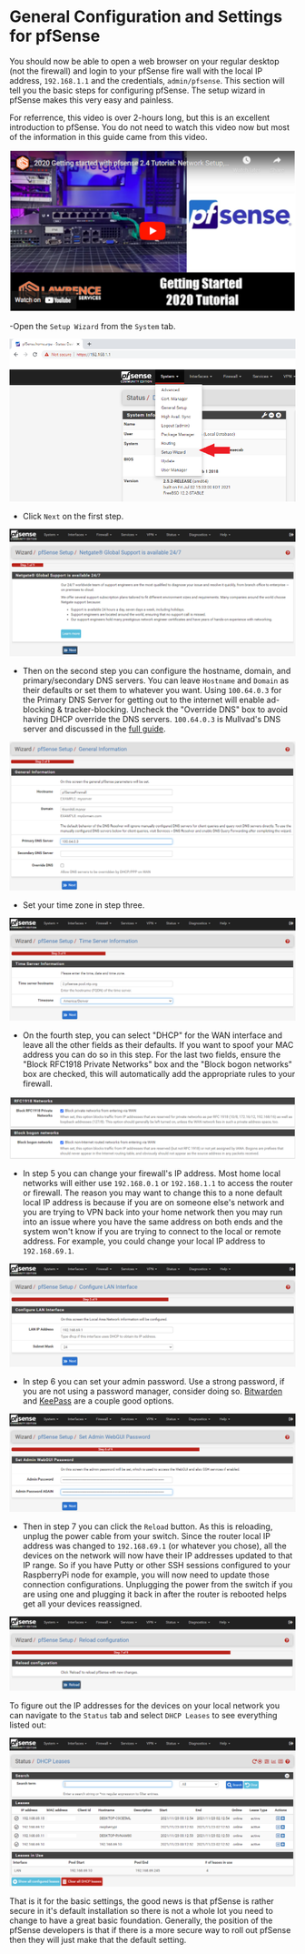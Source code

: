 # General Configuration and Settings for pfSense
You should now be able to open a web browser on your regular desktop (not the firewall) and login to your pfSense fire wall with the local IP address, `192.168.1.1` and the credentials, `admin/pfsense`. This section will tell you the basic steps for configuring pfSense. The setup wizard in pfSense makes this very easy and painless.  

For referrence, this video is over 2-hours long, but this is an excellent introduction to pfSense. You do not need to watch this video now but most of the information in this guide came from this video. 

[![Tom Lawrence Video](assets/TLvid_1.png)](https://youtu.be/fsdm5uc_LsU "Tom Lawrence pfSense Tutorial")

-Open the `Setup Wizard` from the `System` tab.

![](assets/pfSenseConfig0.png)

- Click `Next` on the first step.

![](assets/pfSenseConfig1.png)

- Then on the second step you can configure the hostname, domain, and primary/secondary DNS servers. You can leave `Hostname` and `Domain` as their defaults or set them to whatever you want. Using `100.64.0.3` for the Primary DNS Server for getting out to the internet will enable ad-blocking & tracker-blocking. Uncheck the "Override DNS" box to avoid having DHCP override the DNS servers. `100.64.0.3` is Mullvad's DNS server and discussed in the [full guide](https://www.econoalchemist.com/post/bitcoin-home-mining-network-privacy). 

![](assets/pfSenseConfig2.png)

- Set your time zone in step three.

![](assets/pfSenseConfig3.png)

- On the fourth step, you can select "DHCP" for the WAN interface and leave all the other fields as their defaults. If you want to spoof your MAC address you can do so in this step. For the last two fields, ensure the "Block RFC1918 Private Networks" box and the "Block bogon networks" box are checked, this will automatically add the appropriate rules to your firewall. 

![](assets/pfSenseConfig4.png)

- In step 5 you can change your firewall's IP address. Most home local networks will either use `192.168.0.1` or `192.168.1.1` to access the router or firewall. The reason you may want to change this to a none default local IP address is because if you are on someone else's network and you are trying to VPN back into your home network then you may run into an issue where you have the same address on both ends and the system won't know if you are trying to connect to the local or remote address. For example, you could change your local IP address to `192.168.69.1`.

![](assets/pfSenseConfig5.png)

- In step 6 you can set your admin password. Use a strong password, if you are not using a password manager, consider doing so. [Bitwarden](https://bitwarden.com/) and [KeePass](https://keepass.info/) are a couple good options.

![](assets/pfSenseConfig6.png)

- Then in step 7 you can click the `Reload` button. As this is reloading, unplug the power cable from your switch. Since the router local IP address was changed to `192.168.69.1` (or whatever you chose), all the devices on the network will now have their IP addresses updated to that IP range. So if you have Putty or other SSH sessions configured to your RaspberryPi node for example, you will now need to update those connection configurations. Unplugging the power from the switch if you are using one and plugging it back in after the router is rebooted helps get all your devices reassigned.

![](assets/pfSenseConfig7.png)

To figure out the IP addresses for the devices on your local network you can navigate to the `Status` tab and select `DHCP Leases` to see everything listed out:

![](assets/pfSenseConfig8.png)

That is it for the basic settings, the good news is that pfSense is rather secure in it's default installation so there is not a whole lot you need to change to have a great basic foundation. Generally, the position of the pfSense developers is that if there is a more secure way to roll out pfSense then they will just make that the default setting. 

